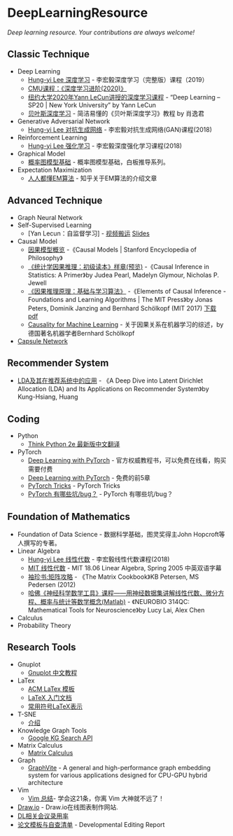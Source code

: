 # DeepLearningResource
*Deep learning resource. Your contributions are always welcome!* 

## Classic Technique
* Deep Learning
    * [Hung-yi Lee 深度学习](https://www.bilibili.com/video/av48285039) - 李宏毅深度学习（完整版）课程（2019）
    * [CMU课程：《深度学习进阶(2020)》](https://andrejristeski.github.io/10707-S20/)
    * [纽约大学2020年Yann LeCun讲授的深度学习课程](https://drive.google.com/drive/folders/1-9th2FpFJy5OnfoVU_9_Dc1SgSjgnw8w) - “Deep Learning – SP20 | New York University” by Yann LeCun
    * [贝叶斯深度学习](https://sites.cs.ucsb.edu/~william/papers/BDL.pdf) - 简洁易懂的《贝叶斯深度学习》教程 by 肖逸君
* Generative Adversarial Network
    * [Hung-yi Lee 对抗生成网络](https://www.bilibili.com/video/av24011528) - 李宏毅对抗生成网络(GAN)课程(2018)
* Reinforcement Learning
    * [Hung-yi Lee 强化学习](https://www.bilibili.com/video/av24724071) - 李宏毅深度强化学习课程(2018)
* Graphical Model
    * [概率图模型基础](https://www.bilibili.com/video/av33545406) - 概率图模型基础，白板推导系列。
* Expectation Maximization
    * [人人都懂EM算法](https://zhuanlan.zhihu.com/p/36331115)  - 知乎关于EM算法的介绍文章
    
## Advanced Technique
* Graph Neural Network
* Self-Supervised Learning
    * [Yan Lecun：自监督学习] - [视频搬运](https://www.bilibili.com/video/av88129135/) [Slides](https://drive.google.com/file/d/1r-mDL4IX_hzZLDBKp8_e8VZqD7fOzBkF/view)
* Causal Model
    * [因果模型概览](https://plato.stanford.edu/entries/causal-models/) -《Causal Models | Stanford Encyclopedia of Philosophy》
    * [《统计学因果推理：初级读本》样章(预览)](http://bayes.cs.ucla.edu/PRIMER/) -《Causal Inference in Statistics: A Primer》by Judea Pearl, Madelyn Glymour, Nicholas P. Jewell
    * [《因果推理原理：基础与学习算法》](https://mitpress.mit.edu/books/elements-causal-inference) -《Elements of Causal Inference - Foundations and Learning Algorithms | The MIT Press》by Jonas Peters, Dominik Janzing and Bernhard Schölkopf (MIT 2017) [下载](https://www.dropbox.com/s/gkmsow492w3oolt/11283.pdf?dl=1) [pdf](https://pan.baidu.com/s/1RzvyuVnMjSfRHKRKmNd0Yg)
    * [Causality for Machine Learning](https://arxiv.org/abs/1911.10500) - 关于因果关系在机器学习的综述，by 德国著名机器学者Bernhard Schölkopf
* [Capsule Network](https://github.com/ShanleiMu/DeepLearningResource/tree/master/Technique/Capsule%20Network)

## Recommender System
* [LDA及其在推荐系统中的应用](https://medium.com/m/global-identity?redirectUrl=https%3A%2F%2Fblog.rosetta.ai%2Fa-deep-dive-into-latent-dirichlet-allocation-lda-and-its-applications-on-recommender-system-e2e8ea5e661c) - 《A Deep Dive into Latent Dirichlet Allocation (LDA) and Its Applications on Recommender System》by Kung-Hsiang, Huang


## Coding
* Python
    * [Think Python 2e 最新版中文翻译](https://codingpy.com/books/thinkpython2/)
* PyTorch
    * [Deep Learning with PyTorch](https://www.manning.com/books/deep-learning-with-pytorch) - 官方权威教程书，可以免费在线看，购买需要付费
    * [Deep Learning with PyTorch](https://pytorch.org/assets/deep-learning/Deep-Learning-with-PyTorch.pdf) - 免费的前5章
    * [PyTorch Tricks](https://github.com/zxdefying/pytorch_tricks) - PyTorch Tricks
    * [PyTorch 有哪些坑/bug？](https://www.zhihu.com/question/67209417) - PyTorch 有哪些坑/bug？
    
## Foundation of Mathematics
* Foundation of Data Science - 数据科学基础，图灵奖得主John Hopcroft等人撰写的专著。
* Linear Algebra
    * [Hung-yi Lee 线性代数](https://www.bilibili.com/video/av31780632) - 李宏毅线性代数课程(2018)
    * [MIT 线性代数](https://www.bilibili.com/video/av15463995) -  MIT 18.06 Linear Algebra, Spring 2005 中英双语字幕
    * [袖珍书:矩阵攻略](http://www2.imm.dtu.dk/pubdb/views/publication_details.php?id=3274) - 《The Matrix Cookbook》KB Petersen, MS Pedersen (2012)
    * [哈佛《神经科学数学工具》课程——用神经数据集讲解线性代数、微分方程、概率与统计等数学概念(Matlab)](https://canvas.harvard.edu/courses/71556) - 《NEUROBIO 314QC: Mathematical Tools for Neuroscience》by Lucy Lai, Alex Chen
* Calculus
* Probability Theory

## Research Tools
* Gnuplot
    * [Gnuplot 中文教程](http://blog.sciencenet.cn/blog-373392-535918.html)
* LaTex
    * [ACM LaTex 模板](https://www.acm.org/publications/proceedings-template)
    * [LaTeX 入门文档](https://liam.page/2014/09/08/latex-introduction/)
    * [常用符号LaTeX表示](http://www.mohu.org/info/symbols/symbols.htm)
* T-SNE
    * [介绍](https://www.oreilly.com/learning/an-illustrated-introduction-to-the-t-sne-algorithm)
* Knowledge Graph Tools
    * [Google KG Search API](https://developers.google.com/knowledge-graph/)
* Matrix Calculus
    * [Matrix Calculus](https://en.wikipedia.org/wiki/Matrix_calculus)
* Graph
    * [GraphVite](https://graphvite.io/) - A general and high-performance graph embedding system for various applications
designed for CPU-GPU hybrid architecture
* Vim
    * [Vim 总结](https://zhuanlan.zhihu.com/p/76787950)- 学会这21条，你离 Vim 大神就不远了！
* [Draw.io](https://github.com/jgraph/drawio) - Draw.io在线图表制作网站.
* [DL相关会议录用率](https://github.com/lixin4ever/Conference-Acceptance-Rate)
* [论文模板与自查清单](https://www.aje.com/dist/docs/Developmental_Editing_Report_Template_2015.pdf) - Developmental Editing Report